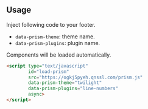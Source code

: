 ## Usage

Inject following code to your footer.

* `data-prism-theme`: theme name.
* `data-prism-plugins`: plugin name.

Components will be loaded automatically.

```html
<script type="text/javascript"
        id="load-prism"
        src="https://ogkj5pyeh.qnssl.com/prism.js"
        data-prism-theme="twilight"
        data-prism-plugins="line-numbers"
        async>
</script>
```
